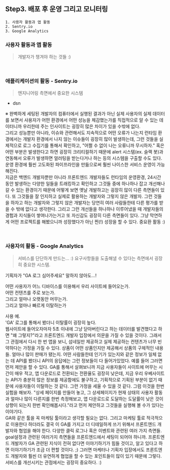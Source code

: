 ## Step3. 배포 후 운영 그리고 모니터링

```
1. 사용자 활동과 앱 활동
2. Sentry.io
3. Google Analytics
```

### 사용자 활동과 앱 활동

> 개발자가 챙겨야 하는 것들 :)

<br />

### 애플리케이션의 활동 - Sentry.io

> 엔지니어링 측면에서 중요한 시스템

- dsn

※ 완벽하게 세팅된 개발자의 컴퓨터에서 실행된 결과가 아닌 실제 사용자의 실제 데이터를 보면서 사용자가 어떤 환경에서 어떤 성능을 체감했는가를 직접적으로 알 수 있는 데이터니까 우리한테 주는 인사이트는 굉장히 많은 차이가 있을 수밖에 없다.<br />
그리고 성능뿐만 아니라, 이슈와 관련해서도 지속적으로 어떤 오류가 나는지 런타임 환경에서는 개발자 환경에서 나지 않는 이슈들이 굉장히 많이 발생하는데, 그런 것들을 실제적으로 로그 수집기를 통해서 확인하고, "어쩔 수 없이 나는 오류니까 무시하자." 혹은 어떤 부분은 발생한다고 하면 굉장히 크리티컬하기 때문에 alert 시스템(ex. 슬랙 봇)과 연동해서 오류가 발생하면 얼러팅을 받는다거나 하는 등의 시스템을 구출할 수도 있다. 운영 환경에 훨씬 고도화된 파이프라인을 만듦으로써 훨씬 나이스한 서비스 운영이 가능해진다.<br />
지금은 백엔드 개발자뿐만 아니라 프론트엔드 개발자들도 런타임의 운영환경, 24시간 동안 발생하는 다양한 일들을 트래킹하고 확인하고 그것들 중에 하나하나 잡고 개선해나갈 수 있는 환경이기 때문에 어떻게 보면 옛날 개발하고는 굉장히 많이 다른 측면들이 있다. 또 그것들을 잘 인지하고 실제로 활용하는 개발자와 그렇지 않은 개발자. 그런 것들을 하자고 하는 개발자와 그렇지 않은 개발자는 당연히 여러 사람들한테 다른 평가를 받을 수 밖에 없다고 생각한다. 그리고 그런 개선들을 하나하나 이루어냈을 때 개발자들의 경험과 지식들이 쌓여나가는거고 또 자신감도 굉장히 다른 측면들이 있다. 그냥 막연하게 어떤 프로젝트를 해봤으니까 성장했다가 아닌 찐(!) 성장을 할 수 있다. 중요환 활동 :)<br />

<br />

### 사용자의 활동 - Google Analytics

> 서비스를 단단하게 만드는... :) 요구사항들을 도출해낼 수 있다는 측면에서 굉장히 중요한 시스템.

기획자가 "GA 로그 심어주세요" 말하지 않아도...!<br />

어떤 사용자가 어느 디바이스를 이용해서 우리 사이트에 들어오는가.<br />
어떤 컨텐츠를 주로 보는가.<br />
그리고 얼마나 오랫동안 머무는가.<br />
그리고 얼마나 빠르게 이탈하는가<br />

사용 예.<br />
'GA' 로그를 통해서 봤더니 이탈률이 굉장히 높다.<br />
웹사이트에 들어오자마자 5초 이내에 그냥 닫아버린다고 하는 데이터를 발견했다고 하면 "왜 그렇지?"라고 프론트엔드 개발자 입장에서 의문을 가질 수 있을 것이다. 그래서 그 관점에서 다시 한 번 앱을 보니, 섬네일만 제공하고 실제 제공하는 컨텐츠가 너무 빈약하다는 가정을 가질 수 있다. 상품이 어떤 상품인지만 제공해서 상품의 구체적인 내용들. 얼마나 많이 판매가 됐는지. 어떤 사람들한테 인기가 있는지와 같은 정보가 일체 없는 데 API를 봤더니 API의 응답에는 그런 정보들이 다 들어가있었다. 예를 들어 그러면 먼저 제안을 할 수 있다. GA를 통해서 살펴보니까 지금 사용자들이 사이트에 머무는 시간이 매우 적고, 앱 다운로드로 전환되는 전환율도 굉장히 낮은데, 지금 우리 우베사이트는 API가 충분히 많은 정보를 제공함에도 불구하고, 기획적으로 기획된 부분이 없기 때문에 사용자들이 이탈하는 것 같다. 그런 가정을 세울 수 있을 것 같다. 그럼 이것을 한번 실험을 해보자. "상세 페이지를 만들어 놓고, 그 상세페이지가 현재 상태의 사용자 활동과 얼마나 많이 다른지를 한번 측정해보고, 앱 다운로드로 도달하는 도달률이 낮은 것이 상향이 되는지 한번 확인해봅시다."라고 먼저 제안하고 그것들을 실행해 볼 수가 있다는 이야기다.<br />
GA와 같은 툴을 꼭 마케팅 툴이라고 생각할 필요는 없다. 그리고 마케팅 툴로 적극적으로 이용한다 하더라도 결국 이 GA를 가지고 더 디테일하게 쓰기 위해서 프론트엔드 개발자와 협업을 해야 한다. 다양한 클릭 로그나 혹은 이벤트와 관련된 여러 가지 측면들. goal설정과 관련된 여러가지 측면들을 프론트엔드에서 세팅이 되어야 하니까. 프론트엔드 개발자가 GA 관련된 지식이 전혀 없다면 이야기하기가 힘들 것이고, 알고 있다고 하면 이야기하기가 조금 더 편할 것이다. ;) 그러면 마케터나 기획자 입장에서도 프론트엔드 개발자와 훨씬 더 유연하게 협업을 할 수 있는 포인트들이 많이 있기 때문에 그렇다.<br />
서비스를 개선시키는 관점에서는 굉장히 중요하다. :)
